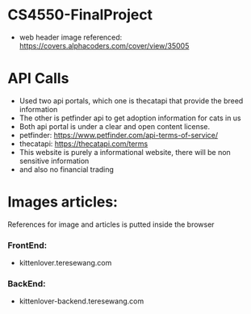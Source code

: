 # CS4550-FinalProject
- web header image referenced: https://covers.alphacoders.com/cover/view/35005

# API Calls
- Used two api portals, which one is thecatapi that provide the breed information
- The other is petfinder api to get adoption information for cats in us
- Both api portal is under a clear and open content license.
- petfinder: https://www.petfinder.com/api-terms-of-service/
- thecatapi: https://thecatapi.com/terms
- This website is purely a informational website, there will be non sensitive information
- and also no financial trading

# Images articles:
References for image and articles is putted inside the browser

### FrontEnd:
- kittenlover.teresewang.com
### BackEnd: 
- kittenlover-backend.teresewang.com
